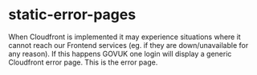 # static-error-pages

When Cloudfront is implemented it may experience situations where it cannot reach our Frontend services (eg. if they are down/unavailable for any reason). If this happens GOVUK one login will display a generic Cloudfront error page. This is the error page.